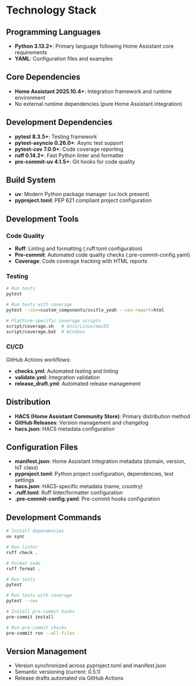 # Technology Stack

## Programming Languages
- **Python 3.13.2+**: Primary language following Home Assistant core requirements
- **YAML**: Configuration files and examples

## Core Dependencies
- **Home Assistant 2025.10.4+**: Integration framework and runtime environment
- No external runtime dependencies (pure Home Assistant integration)

## Development Dependencies
- **pytest 8.3.5+**: Testing framework
- **pytest-asyncio 0.26.0+**: Async test support
- **pytest-cov 7.0.0+**: Code coverage reporting
- **ruff 0.14.2+**: Fast Python linter and formatter
- **pre-commit-uv 4.1.5+**: Git hooks for code quality

## Build System
- **uv**: Modern Python package manager (uv.lock present)
- **pyproject.toml**: PEP 621 compliant project configuration

## Development Tools

### Code Quality
- **Ruff**: Linting and formatting (.ruff.toml configuration)
- **Pre-commit**: Automated code quality checks (.pre-commit-config.yaml)
- **Coverage**: Code coverage tracking with HTML reports

### Testing
```bash
# Run tests
pytest

# Run tests with coverage
pytest --cov=custom_components/svitlo_yeah --cov-report=html

# Platform-specific coverage scripts
script/coverage.sh   # Unix/Linux/macOS
script/coverage.bat  # Windows
```

### CI/CD
GitHub Actions workflows:
- **checks.yml**: Automated testing and linting
- **validate.yml**: Integration validation
- **release_draft.yml**: Automated release management

## Distribution
- **HACS (Home Assistant Community Store)**: Primary distribution method
- **GitHub Releases**: Version management and changelog
- **hacs.json**: HACS metadata configuration

## Configuration Files
- **manifest.json**: Home Assistant integration metadata (domain, version, IoT class)
- **pyproject.toml**: Python project configuration, dependencies, test settings
- **hacs.json**: HACS-specific metadata (name, country)
- **.ruff.toml**: Ruff linter/formatter configuration
- **.pre-commit-config.yaml**: Pre-commit hooks configuration

## Development Commands
```bash
# Install dependencies
uv sync

# Run linter
ruff check .

# Format code
ruff format .

# Run tests
pytest

# Run tests with coverage
pytest --cov

# Install pre-commit hooks
pre-commit install

# Run pre-commit checks
pre-commit run --all-files
```

## Version Management
- Version synchronized across pyproject.toml and manifest.json
- Semantic versioning (current: 0.5.1)
- Release drafts automated via GitHub Actions
